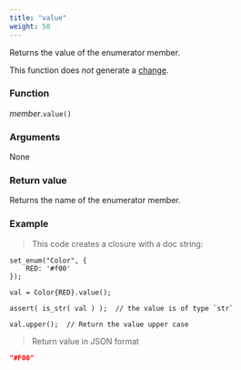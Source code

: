 ```yaml
---
title: "value"
weight: 50
---
```


Returns the value of the enumerator member.

This function does *not* generate a [change](../../../overview/changes).

### Function

*member*.`value()`

### Arguments

None

### Return value

Returns the name of the enumerator member.

### Example

> This code creates a closure with a doc string:

```thingsdb,json_response
set_enum("Color", {
    RED: '#f00'
});

val = Color{RED}.value();

assert( is_str( val ) );  // the value is of type `str`

val.upper();  // Return the value upper case
```

> Return value in JSON format

```json
"#F00"
```
